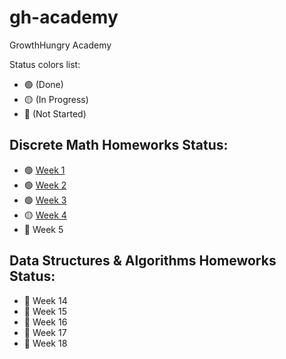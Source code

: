 # gh-academy
GrowthHungry Academy

Status colors list:

- 🟢 (Done)
- 🟡 (In Progress)
- 🔴 (Not Started)

## Discrete Math Homeworks Status:

- 🟢 [Week 1](discrete-mathematics/week-1)
- 🟢 [Week 2](discrete-mathematics/week-2)
- 🟢 [Week 3](discrete-mathematics/week-3)
- 🟡 [Week 4](discrete-mathematics/week-4)
- 🔴 Week 5

## Data Structures & Algorithms Homeworks Status:

- 🔴 Week 14
- 🔴 Week 15
- 🔴 Week 16
- 🔴 Week 17
- 🔴 Week 18
